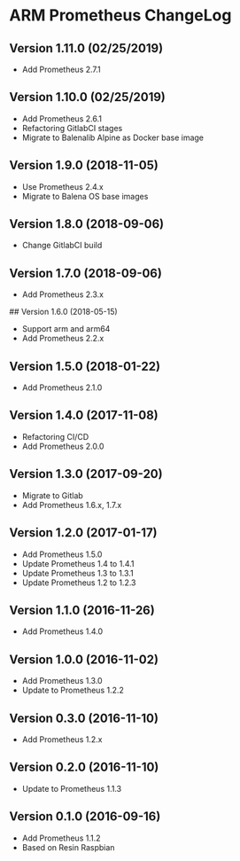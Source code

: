 # ARM Prometheus ChangeLog

## Version 1.11.0 (02/25/2019)

- Add Prometheus 2.7.1

## Version 1.10.0 (02/25/2019)

- Add Prometheus 2.6.1
- Refactoring GitlabCI stages
- Migrate to Balenalib Alpine as Docker base image

## Version 1.9.0 (2018-11-05)

- Use Prometheus 2.4.x
- Migrate to Balena OS base images

## Version 1.8.0 (2018-09-06)

- Change GitlabCI build

## Version 1.7.0 (2018-09-06)

- Add Prometheus 2.3.x

## Version 1.6.0 (2018-05-15)

- Support arm and arm64
- Add Prometheus 2.2.x

## Version 1.5.0 (2018-01-22)

- Add Prometheus 2.1.0

## Version 1.4.0 (2017-11-08)

- Refactoring CI/CD
- Add Prometheus 2.0.0

## Version 1.3.0 (2017-09-20)

- Migrate to Gitlab
- Add Prometheus 1.6.x, 1.7.x

## Version 1.2.0 (2017-01-17)

- Add Prometheus 1.5.0
- Update Prometheus 1.4 to 1.4.1
- Update Prometheus 1.3 to 1.3.1
- Update Prometheus 1.2 to 1.2.3

## Version 1.1.0 (2016-11-26)

- Add Prometheus 1.4.0

## Version 1.0.0 (2016-11-02)

- Add Prometheus 1.3.0
- Update to Prometheus 1.2.2

## Version 0.3.0 (2016-11-10)

- Add Prometheus 1.2.x

## Version 0.2.0 (2016-11-10)

- Update to Prometheus 1.1.3

## Version 0.1.0 (2016-09-16)

- Add Prometheus 1.1.2
- Based on Resin Raspbian
